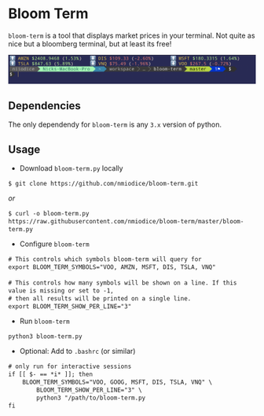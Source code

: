 # Bloom Term

`bloom-term` is a tool that displays market prices in your terminal. Not quite as nice but a bloomberg terminal, but at least its free!

![bloom-term-demo](./.images/demo.png)

## Dependencies

The only dependendy for `bloom-term` is any `3.x` version of python.

## Usage

- Download `bloom-term.py` locally

```
$ git clone https://github.com/nmiodice/bloom-term.git
```

*or*

```
$ curl -o bloom-term.py https://raw.githubusercontent.com/nmiodice/bloom-term/master/bloom-term.py
```

- Configure `bloom-term`

```
# This controls which symbols bloom-term will query for
export BLOOM_TERM_SYMBOLS="VOO, AMZN, MSFT, DIS, TSLA, VNQ"

# This controls how many symbols will be shown on a line. If this value is missing or set to -1,
# then all results will be printed on a single line.
export BLOOM_TERM_SHOW_PER_LINE="3"
```

- Run `bloom-term`

```
python3 bloom-term.py
```

- Optional: Add to `.bashrc` (or similar)

```
# only run for interactive sessions
if [[ $- == *i* ]]; then
    BLOOM_TERM_SYMBOLS="VOO, GOOG, MSFT, DIS, TSLA, VNQ" \
        BLOOM_TERM_SHOW_PER_LINE="3" \
        python3 "/path/to/bloom-term.py
fi
```
